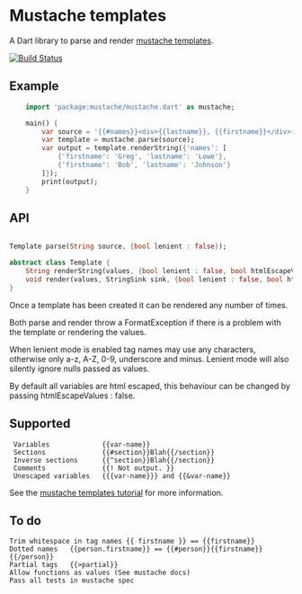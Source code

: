# Mustache templates

A Dart library to parse and render [mustache templates](http://mustache.github.com/mustache.5.html).

[![Build Status](https://drone.io/github.com/xxgreg/mustache/status.png)](https://drone.io/github.com/xxgreg/mustache/latest)

## Example
```dart
	import 'package:mustache/mustache.dart' as mustache;

	main() {
		var source = '{{#names}}<div>{{lastname}}, {{firstname}}</div>{{/names}}';
		var template = mustache.parse(source);
		var output = template.renderString({'names': [
			{'firstname': 'Greg', 'lastname': 'Lowe'},
			{'firstname': 'Bob', 'lastname': 'Johnson'}
		]});
		print(output);
	}
```

## API

```dart

Template parse(String source, {bool lenient : false});

abstract class Template {
	String renderString(values, {bool lenient : false, bool htmlEscapeValues : true});
	void render(values, StringSink sink, {bool lenient : false, bool htmlEscapeValues : true});
}

```

Once a template has been created it can be rendered any number of times.

Both parse and render throw a FormatException if there is a problem with the template or rendering the values.

When lenient mode is enabled tag names may use any characters, otherwise only a-z, A-Z, 0-9, underscore and minus. Lenient mode will also silently ignore nulls passed as values.

By default all variables are html escaped, this behaviour can be changed by passing htmlEscapeValues : false.


## Supported 
```
 Variables             {{var-name}}
 Sections              {{#section}}Blah{{/section}}
 Inverse sections      {{^section}}Blah{{/section}}
 Comments              {{! Not output. }}
 Unescaped variables   {{{var-name}}} and {{&var-name}}
```
See the [mustache templates tutorial](http://mustache.github.com/mustache.5.html) for more information.

## To do
```
Trim whitespace in tag names {{ firstname }} == {{firstname}}
Dotted names   {{person.firstname}} == {{#person}}{{firstname}}{{/person}}
Partial tags   {{>partial}}
Allow functions as values (See mustache docs)
Pass all tests in mustache spec
```


